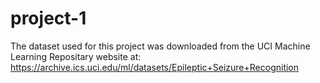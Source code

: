 # project-1

The dataset used for this project was downloaded from the UCI Machine Learning Repositary website at:
https://archive.ics.uci.edu/ml/datasets/Epileptic+Seizure+Recognition

 
